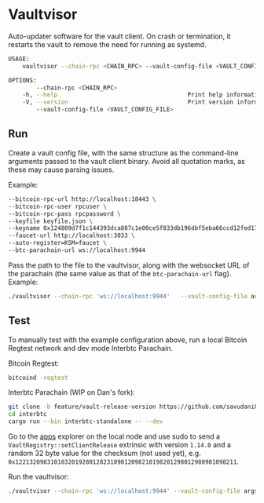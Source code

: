 # Vaultvisor

Auto-updater software for the vault client. On crash or termination, it restarts the vault to remove the need for running as systemd.


```bash
USAGE:
    vaultvisor --chain-rpc <CHAIN_RPC> --vault-config-file <VAULT_CONFIG_FILE>

OPTIONS:
        --chain-rpc <CHAIN_RPC>                    
    -h, --help                                     Print help information
    -V, --version                                  Print version information
        --vault-config-file <VAULT_CONFIG_FILE>    
```

## Run
Create a vault config file, with the same structure as the command-line arguments passed to the vault client binary.
Avoid all quotation marks, as these may cause parsing issues.

Example:
```bash
--bitcoin-rpc-url http://localhost:18443 \
--bitcoin-rpc-user rpcuser \
--bitcoin-rpc-pass rpcpassword \
--keyfile keyfile.json \
--keyname 0x124809d7f1c144393dca887c1e00ce5f833db196dbf5eba66ccd12fed1723144 \
--faucet-url http://localhost:3033 \ 
--auto-register=KSM=faucet \
--btc-parachain-url ws://localhost:9944
```

Pass the path to the file to the vaultvisor, along with the websocket URL of the parachain (the same value as that 
of the `btc-parachain-url` flag). Example:
```bash
./vaultvisor --chain-rpc 'ws://localhost:9944'   --vault-config-file args.txt
```

## Test
To manually test with the example configuration above, run a local Bitcoin Regtest network and dev mode Interbtc Parachain.

Bitcoin Regtest:
```bash
bitcoind -regtest
```

Interbtc Parachain (WIP on Dan's fork):
```bash
git clone -b feature/vault-release-version https://github.com/savudani8/interbtc
cd interbtc
cargo run --bin interbtc-standalone -- --dev
```

Go to the [apps](https://polkadot.js.org/apps/) explorer on the local node and use sudo to send a `VaultRegistry::setClientRelease` extrinsic with version `1.14.0` and a random 32 byte value for the checksum (not used yet), e.g. `0x122132098310183201928012823109812098210198201298012980981098211`.

Run the vaultvisor:
```bash
./vaultvisor --chain-rpc 'ws://localhost:9944' --vault-config-file args.txt
```